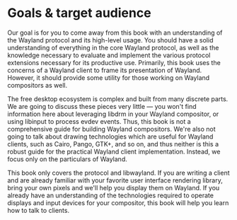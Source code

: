 # Goals & target audience

Our goal is for you to come away from this book with an understanding of the
Wayland protocol and its high-level usage. You should have a solid understanding
of everything in the core Wayland protocol, as well as the knowledge necessary
to evaluate and implement the various protocol extensions necessary for its
productive use. Primarily, this book uses the concerns of a Wayland client to
frame its presentation of Wayland. However, it should provide some utility for
those working on Wayland compositors as well.

The free desktop ecosystem is complex and built from many discrete parts. We are
going to discuss these pieces very little &mdash; you won't find information 
here about leveraging libdrm in your Wayland compositor, or using libinput to 
process evdev events. Thus, this book is not a comprehensive guide for building 
Wayland compositors. We're also not going to talk about drawing technologies 
which are useful for Wayland clients, such as Cairo, Pango, GTK+, and so on, and 
thus neither is this a robust guide for the practical Wayland client 
implementation. Instead, we focus only on the particulars of Wayland.

This book only covers the protocol and libwayland. If you are writing a client
and are already familiar with your favorite user interface rendering library,
bring your own pixels and we'll help you display them on Wayland. If you already
have an understanding of the technologies required to operate displays and input
devices for your compositor, this book will help you learn how to talk to
clients.
